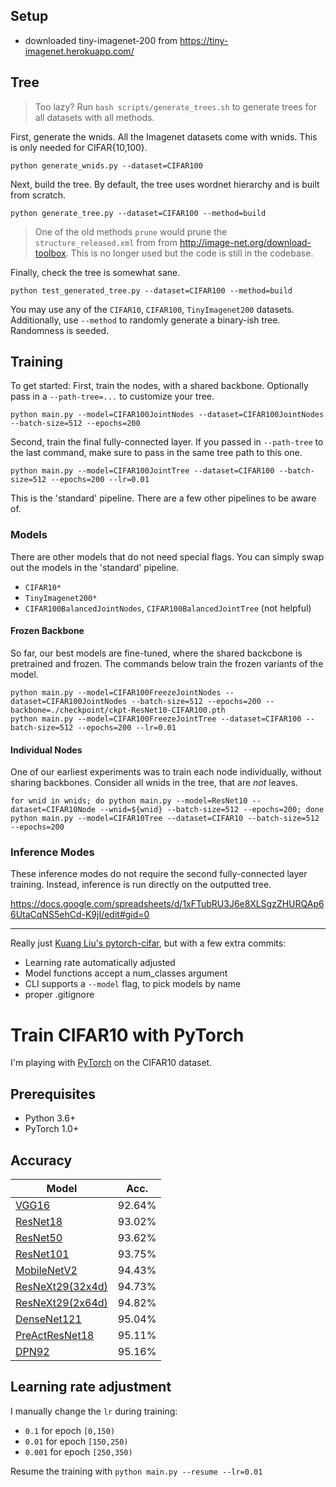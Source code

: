 ## Setup

- downloaded tiny-imagenet-200 from https://tiny-imagenet.herokuapp.com/

## Tree

> Too lazy? Run `bash scripts/generate_trees.sh` to generate trees for all
datasets with all methods.

First, generate the wnids. All the Imagenet datasets come with wnids. This is only needed for CIFAR{10,100}.

```
python generate_wnids.py --dataset=CIFAR100
```

Next, build the tree. By default, the tree uses wordnet hierarchy and is built from scratch.

```
python generate_tree.py --dataset=CIFAR100 --method=build
```

> One of the old methods `prune` would prune the `structure_released.xml` from
from http://image-net.org/download-toolbox. This is no longer used but the code
is still in the codebase.

Finally, check the tree is somewhat sane.

```
python test_generated_tree.py --dataset=CIFAR100 --method=build
```

You may use any of the `CIFAR10`, `CIFAR100`, `TinyImagenet200` datasets. Additionally, use `--method` to randomly generate a binary-ish tree. Randomness is seeded.

## Training

To get started: First, train the nodes, with a shared backbone. Optionally pass in a `--path-tree=...` to customize your tree.

```
python main.py --model=CIFAR100JointNodes --dataset=CIFAR100JointNodes --batch-size=512 --epochs=200
```

Second, train the final fully-connected layer. If you passed in `--path-tree` to the last command, make sure to pass in the same tree path to this one.

```
python main.py --model=CIFAR100JointTree --dataset=CIFAR100 --batch-size=512 --epochs=200 --lr=0.01
```

This is the 'standard' pipeline. There are a few other pipelines to be aware of.

### Models

There are other models that do not need special flags. You can simply swap out the models in the 'standard' pipeline.

- `CIFAR10*`
- `TinyImagenet200*`
- `CIFAR100BalancedJointNodes`, `CIFAR100BalancedJointTree` (not helpful)

#### Frozen Backbone

So far, our best models are fine-tuned, where the shared backcbone is pretrained and frozen. The commands below train the frozen variants of the model.

```
python main.py --model=CIFAR100FreezeJointNodes --dataset=CIFAR100JointNodes --batch-size=512 --epochs=200 --backbone=./checkpoint/ckpt-ResNet10-CIFAR100.pth
python main.py --model=CIFAR100FreezeJointTree --dataset=CIFAR100 --batch-size=512 --epochs=200 --lr=0.01
```

#### Individual Nodes

One of our earliest experiments was to train each node individually, without sharing backbones. Consider all wnids in the tree, that are *not* leaves.

```
for wnid in wnids; do python main.py --model=ResNet10 --dataset=CIFAR10Node --wnid=${wnid} --batch-size=512 --epochs=200; done
python main.py --model=CIFAR10Tree --dataset=CIFAR10 --batch-size=512 --epochs=200
```

### Inference Modes

These inference modes do not require the second fully-connected layer training. Instead, inference is run directly on the outputted tree.

https://docs.google.com/spreadsheets/d/1xFTubRU3J6e8XLSgzZHURQAp66UtaCqNS5ehCd-K9jI/edit#gid=0

-----------------

Really just [Kuang Liu's pytorch-cifar](https://github.com/kuangliu/pytorch-cifar), but with a few extra commits:
- Learning rate automatically adjusted
- Model functions accept a num_classes argument
- CLI supports a `--model` flag, to pick models by name
- proper .gitignore

# Train CIFAR10 with PyTorch

I'm playing with [PyTorch](http://pytorch.org/) on the CIFAR10 dataset.

## Prerequisites
- Python 3.6+
- PyTorch 1.0+

## Accuracy
| Model             | Acc.        |
| ----------------- | ----------- |
| [VGG16](https://arxiv.org/abs/1409.1556)              | 92.64%      |
| [ResNet18](https://arxiv.org/abs/1512.03385)          | 93.02%      |
| [ResNet50](https://arxiv.org/abs/1512.03385)          | 93.62%      |
| [ResNet101](https://arxiv.org/abs/1512.03385)         | 93.75%      |
| [MobileNetV2](https://arxiv.org/abs/1801.04381)       | 94.43%      |
| [ResNeXt29(32x4d)](https://arxiv.org/abs/1611.05431)  | 94.73%      |
| [ResNeXt29(2x64d)](https://arxiv.org/abs/1611.05431)  | 94.82%      |
| [DenseNet121](https://arxiv.org/abs/1608.06993)       | 95.04%      |
| [PreActResNet18](https://arxiv.org/abs/1603.05027)    | 95.11%      |
| [DPN92](https://arxiv.org/abs/1707.01629)             | 95.16%      |

## Learning rate adjustment
I manually change the `lr` during training:
- `0.1` for epoch `[0,150)`
- `0.01` for epoch `[150,250)`
- `0.001` for epoch `[250,350)`

Resume the training with `python main.py --resume --lr=0.01`
